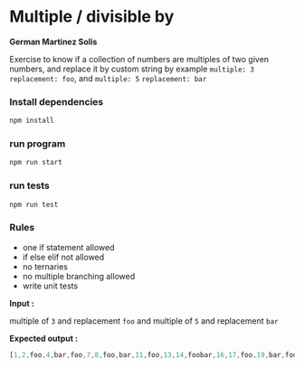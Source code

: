 # Multiple / divisible  by

__German Martinez Solis__

Exercise to know if a collection of numbers are multiples of two given numbers, and replace it by custom string
by example `multiple: 3` `replacement: foo`, and  `multiple: 5` `replacement: bar`

### Install dependencies

```sh
npm install
```

### run program

```sh
npm run start
```

### run tests
```sh
npm run test
```

### Rules
* one if statement allowed
* if else elif not allowed
* no ternaries
* no multiple branching allowed
* write unit tests


__Input :__

multiple of `3` and replacement `foo` and multiple of `5` and replacement `bar`

__Expected output :__

```javascript
[1,2,foo,4,bar,foo,7,8,foo,bar,11,foo,13,14,foobar,16,17,foo,19,bar,foo,22,23,foo,bar,26,foo,28,29,foobar,31,32,foo,34,bar,foo,37,38,foo,bar,41,foo,43,44,foobar,46,47,foo,49,bar,foo,52,53,foo,bar,56,foo,58,59,foobar,61,62,foo,64,bar,foo,67,68,foo,bar,71,foo,73,74,foobar,76,77,foo,79,bar,foo,82,83,foo,bar,86,foo,88,89,foobar,91,92,foo,94,bar,foo,97,98,foo,bar]
```
